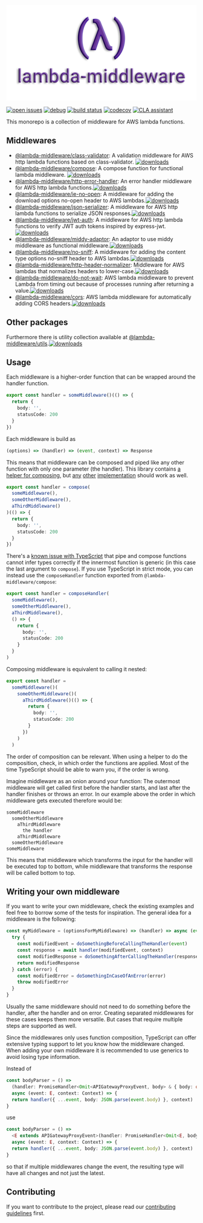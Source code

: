 ![@lambda-middleware](assets/lambda-middleware-logo.png)

[![open issues](https://img.shields.io/github/issues-raw/dbartholomae/lambda-middleware.svg)](https://github.com/dbartholomae/lambda-middleware/issues)
[![debug](https://img.shields.io/badge/debug-blue.svg)](https://github.com/visionmedia/debug#readme)
[![build status](https://github.com/dbartholomae/lambda-middleware/workflows/.github/workflows/build.yml/badge.svg?branch=main)](https://github.com/dbartholomae/lambda-middleware/actions?query=workflow%3A.github%2Fworkflows%2Fbuild.yml)
[![codecov](https://codecov.io/gh/dbartholomae/lambda-middleware/branch/main/graph/badge.svg)](https://codecov.io/gh/dbartholomae/lambda-middleware)
[![CLA assistant](https://cla-assistant.io/readme/badge/dbartholomae/lambda-middleware)](https://cla-assistant.io/dbartholomae/lambda-middleware)

This monorepo is a collection of middleware for AWS lambda functions.

## Middlewares

* [@lambda-middleware/class-validator](packages/class-validator): A validation middleware for AWS http lambda functions
  based on class-validator. [![downloads](https://img.shields.io/npm/dw/%40lambda-middleware%2Fclass-validator.svg)](https://npmjs.org/package/@lambda-middleware/class-validator)
* [@lambda-middleware/compose](packages/compose): A compose function for functional lambda middleware. [![downloads](https://img.shields.io/npm/dw/%40lambda-middleware%2Fcompose.svg)](https://npmjs.org/package/@lambda-middleware/compose)
* [@lambda-middleware/http-error-handler](packages/http-error-handler): An error handler middleware for AWS http lambda
  functions.[![downloads](https://img.shields.io/npm/dw/%40lambda-middleware%2Fhttp-error-handler.svg)](https://npmjs.org/package/@lambda-middleware/http-error-handler)
* [@lambda-middleware/ie-no-open](packages/ie-no-open): A middleware for adding the download options no-open header to
  AWS lambdas.[![downloads](https://img.shields.io/npm/dw/%40lambda-middleware%2Fie-no-open.svg)](https://npmjs.org/package/@lambda-middleware/ie-no-open)
* [@lambda-middleware/json-serializer](packages/json-serializer): A middleware for AWS http lambda functions to
  serialize JSON responses.[![downloads](https://img.shields.io/npm/dw/%40lambda-middleware%2Fjson-serializer.svg)](https://npmjs.org/package/@lambda-middleware/json-serializer)
* [@lambda-middleware/jwt-auth](packages/jwt-auth): A middleware for AWS http lambda functions to verify JWT auth
  tokens inspired by express-jwt.[![downloads](https://img.shields.io/npm/dw/%40lambda-middleware%2Fjwt-auth.svg)](https://npmjs.org/package/@lambda-middleware/jwt-auth)
* [@lambda-middleware/middy-adaptor](packages/middy-adaptor): An adaptor to use middy middleware as functional
  middleware.[![downloads](https://img.shields.io/npm/dw/%40lambda-middleware%2Fmiddy-adaptor.svg)](https://npmjs.org/package/@lambda-middleware/middy-adaptor)
* [@lambda-middleware/no-sniff](packages/no-sniff): A middleware for adding the content type options no-sniff header
  to AWS lambdas.[![downloads](https://img.shields.io/npm/dw/%40lambda-middleware%2Fno-sniff.svg)](https://npmjs.org/package/@lambda-middleware/no-sniff)
* [@lambda-middleware/http-header-normalizer](packages/http-header-normalizer): Middleware for AWS lambdas that
  normalizes headers to lower-case.[![downloads](https://img.shields.io/npm/dw/%40lambda-middleware%2Fhttp-header-normalizer.svg)](https://npmjs.org/package/@lambda-middleware/http-header-normalizer)
* [@lambda-middleware/do-not-wait](packages/do-not-wait): AWS lambda middleware to prevent Lambda from timing out
  because of processes running after returning a value.[![downloads](https://img.shields.io/npm/dw/%40lambda-middleware%2Fdo-not-wait.svg)](https://npmjs.org/package/@lambda-middleware/do-not-wait)
* [@lambda-middleware/cors](packages/cors): AWS lambda middleware for automatically adding CORS headers.[![downloads](https://img.shields.io/npm/dw/%40lambda-middleware%2Fcors.svg)](https://npmjs.org/package/@lambda-middleware/cors)

## Other packages

Furthermore there is utility collection available at [@lambda-middleware/utils](packages/utils).[![downloads](https://img.shields.io/npm/dw/%40lambda-middleware%2Futils.svg)](https://npmjs.org/package/@lambda-middleware/utils)

## Usage

Each middleware is a higher-order function that can be wrapped around the handler function.

```typescript
export const handler = someMiddleware()(() => {
  return {
    body: '',
    statusCode: 200
  }
})
```

Each middleware is build as
```typescript
(options) => (handler) => (event, context) => Response
```

This means that middleware can be composed and piped like any other function with only one parameter (the handler).
This library contains [a helper for composing](packages/compose), but [any](https://lodash.com/docs/4.17.15#flowRight)
[other](https://ramdajs.com/docs/#compose) [implementation](https://github.com/tc39/proposal-pipeline-operator) should
work as well.

```typescript
export const handler = compose(
  someMiddleware(),
  someOtherMiddleware(),
  aThirdMiddleware()
)(() => {
  return {
    body: '',
    statusCode: 200
  }
})
```

There's a [known issue with TypeScript](https://github.com/microsoft/TypeScript/issues/29904) that pipe and compose functions cannot
infer types correctly if the innermost function is generic (in this case the last argument to `compose`).
If you use TypeScript in strict mode, you can instead use the `composeHandler` function exported from `@lambda-middleware/compose`:

```typescript
export const handler = composeHandler(
  someMiddleware(),
  someOtherMiddleware(),
  aThirdMiddleware(),
  () => {
    return {
      body: '',
      statusCode: 200
    }
  }
)
```

Composing middleware is equivalent to calling it nested:
```typescript
export const handler =
  someMiddleware()(
    someOtherMiddleware()(
      aThirdMiddleware()(() => {
        return {
          body: '',
          statusCode: 200
        }
      })
    )
  )
```

The order of composition can be relevant. When using a helper to do the composition, check, in which order the functions
are applied. Most of the time TypeScript should be able to warn you, if the order is wrong.

Imagine middleware as an onion around your function: The outermost middleware will get called first before the handler
starts, and last after the handler finishes or throws an error. In our example above the order in which middleware gets
executed therefore would be:
```
someMiddleware
  someOtherMiddleware
    aThirdMiddleware
      the handler
    aThirdMiddleware
  someOtherMiddleware
someMiddleware
```
This means that middleware which transforms the input for the handler will be executed top to bottom, while middleware
that transforms the response will be called bottom to top.

## Writing your own middleware

If you want to write your own middleware, check the existing examples and feel free to borrow some of the tests for
inspiration. The general idea for a middleware is the following:
```typescript
const myMiddleware = (optionsForMyMiddleware) => (handler) => async (event, context) => {
  try {
    const modifiedEvent = doSomethingBeforeCallingTheHandler(event)
    const response = await handler(modifiedEvent, context)
    const modifiedResponse = doSomethingAfterCallingTheHandler(response)
    return modifiedResponse
  } catch (error) {
    const modifiedError = doSomethingInCaseOfAnError(error)
    throw modifiedError
  }
}
```
Usually the same middleware should not need to do something before the handler, after the handler and on error.
Creating separated middlewares for these cases keeps them more versatile. But cases that require multiple steps are
supported as well.

Since the middlewares only uses function composition, TypeScript can offer extensive typing support to let you know
how the middleware changed. When adding your own middleware it is recommended to use generics to avoid losing type
information.

Instead of
```typescript
const bodyParser = () =>
  (handler: PromiseHandler<Omit<APIGatewayProxyEvent, body> & { body: object}, APIGatewayProxyResult>): PromiseHandler<APIGatewayProxyEvent, APIGatewayProxyResult> =>
  async (event: E, context: Context) => {
  return handler({ ...event, body: JSON.parse(event.body) }, context)
}
```
use
```typescript
const bodyParser = () =>
  <E extends APIGatewayProxyEvent>(handler: PromiseHandler<Omit<E, body> & { body: object}, APIGatewayProxyResult>): PromiseHandler<E, APIGatewayProxyResult> =>
  async (event: E, context: Context) => {
  return handler({ ...event, body: JSON.parse(event.body) }, context)
}
```
so that if multiple middlewares change the event, the resulting type will have all changes and not just the latest.

## Contributing

If you want to contribute to the project, please read our [contributing guidelines](CONTRIBUTING.md) first.
